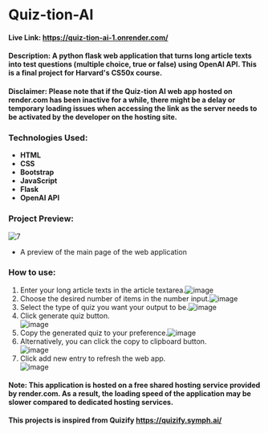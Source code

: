 # Quiz-tion-AI

<!-- #### **Video Demo:** https://youtu.be/3CdtpAHCry8 -->
#### **Live Link:** https://quiz-tion-ai-1.onrender.com/
#### **Description:** A python flask web application that turns long article texts into test questions (multiple choice, true or false) using OpenAI API. This is a final project for Harvard's CS50x course.
#### **Disclaimer:** Please note that if the Quiz-tion AI web app hosted on render.com has been inactive for a while, there might be a delay or temporary loading issues when accessing the link as the server needs to be activated by the developer on the hosting site.

### Technologies Used:
- **HTML**
- **CSS** 
- **Bootstrap** 
- **JavaScript**
- **Flask** 
- **OpenAI API** 

### Project Preview:
![7](https://github.com/ivanovich18/Quiz-tion-AI/assets/88656474/717924ea-3a5f-4d5f-b629-28602d82e406)
- A preview of the main page of the web application

### How to use:
1. Enter your long article texts in the article textarea.![image](https://user-images.githubusercontent.com/88656474/233829346-0000a2a8-c871-43f6-90ef-c5196f30f3bd.png)
2. Choose the desired number of items in the number input.![image](https://user-images.githubusercontent.com/88656474/233829364-848bae02-ad8f-4036-9b89-f391d585996c.png)
3. Select the type of quiz you want your output to be.![image](https://user-images.githubusercontent.com/88656474/233829382-8127599f-4a4f-45a4-a236-25d581263586.png)
4. Click generate quiz button.<br>
![image](https://github.com/ivanovich18/Quiz-tion-AI/assets/88656474/797c0edd-0974-455f-9caa-fec0528582dd)
5. Copy the generated quiz to your preference.![image](https://user-images.githubusercontent.com/88656474/233829424-33b1abd5-6d5c-42d4-8eac-99f2b9461fd0.png)
6. Alternatively, you can click the copy to clipboard button. <br> ![image](https://github.com/ivanovich18/Quiz-tion-AI/assets/88656474/90944e6f-20ac-46e4-9714-cc450bde59b1)
7. Click add new entry to refresh the web app. <br> ![image](https://github.com/ivanovich18/Quiz-tion-AI/assets/88656474/0fa26395-4772-420a-95e1-278ac3b2da8b)

#### **Note:** This application is hosted on a free shared hosting service provided by render.com. As a result, the loading speed of the application may be slower compared to dedicated hosting services. <br>
**This projects is inspired from Quizify https://quizify.symph.ai/**
